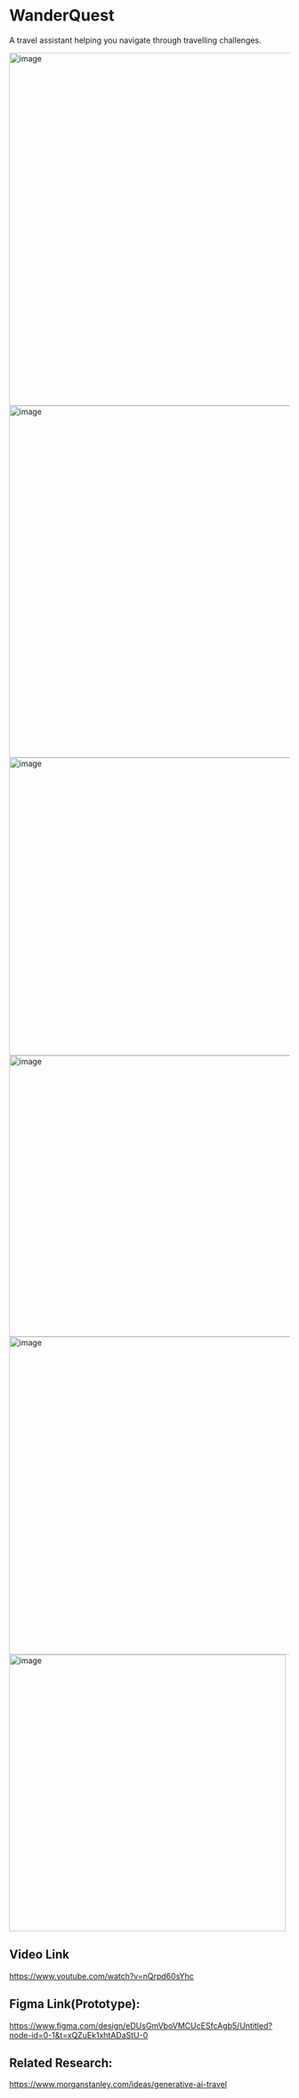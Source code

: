 # WanderQuest
A travel assistant helping you navigate through travelling challenges.

<img width="634" alt="image" src="https://github.com/Samtoosoon/WanderQuest/assets/123668966/d1e98a63-bc50-4c00-8658-f6731cd5694b">
<img width="632" alt="image" src="https://github.com/Samtoosoon/WanderQuest/assets/123668966/8df07c2b-ae70-4728-8672-7a46f7a38ce3">
<img width="535" alt="image" src="https://github.com/Samtoosoon/WanderQuest/assets/123668966/ccba0195-007c-4227-abee-4d78cfdf540b">
<img width="505" alt="image" src="https://github.com/Samtoosoon/WanderQuest/assets/123668966/2e44e84f-30df-48dc-932d-4197f960d6f2">
<img width="571" alt="image" src="https://github.com/Samtoosoon/WanderQuest/assets/123668966/b1ad4b0c-5468-47cc-b3ec-a8f0807b1e2c">
<img width="497" alt="image" src="https://github.com/Samtoosoon/WanderQuest/assets/123668966/e248c942-b9cd-4f64-92de-7817437a8f5a">


## Video Link
https://www.youtube.com/watch?v=nQrpd60sYhc

## Figma Link(Prototype):
https://www.figma.com/design/eDUsGmVboVMCUcESfcAgb5/Untitled?node-id=0-1&t=xQZuEk1xhtADaStU-0

## Related Research:
https://www.morganstanley.com/ideas/generative-ai-travel
